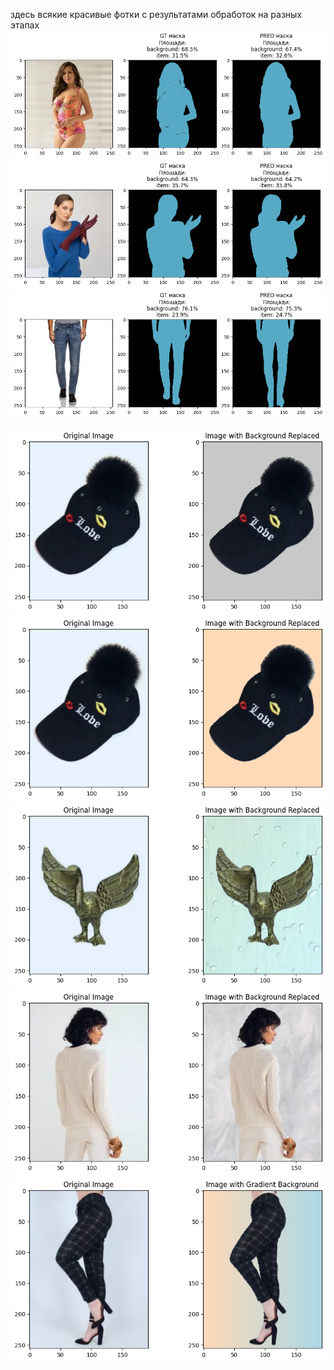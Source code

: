 здесь всякие красивые фотки с результатами обработок на разных этапах
![](mask1.png)
![](mask2.png)
![](mask3.png)

![](back1.png)
![](back2.png)
![](back3.png)
![](back4.png)
![](back5.png)
